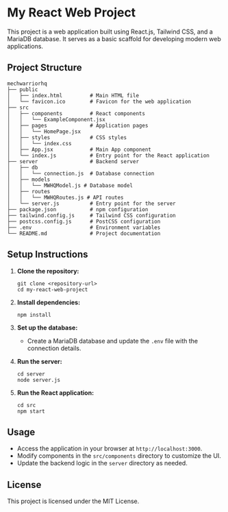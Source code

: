 # My React Web Project

This project is a web application built using React.js, Tailwind CSS, and a MariaDB database. It serves as a basic scaffold for developing modern web applications.

## Project Structure

```
mechwarriorhq
├── public
│   ├── index.html         # Main HTML file
│   └── favicon.ico        # Favicon for the web application
├── src
│   ├── components         # React components
│   │   └── ExampleComponent.jsx
│   ├── pages              # Application pages
│   │   └── HomePage.jsx
│   ├── styles             # CSS styles
│   │   └── index.css
│   ├── App.jsx            # Main App component
│   └── index.js           # Entry point for the React application
├── server                 # Backend server
│   ├── db
│   │   └── connection.js  # Database connection
│   ├── models
│   │   └── MWHQModel.js # Database model
│   ├── routes
│   │   └── MWHQRoutes.js # API routes
│   └── server.js          # Entry point for the server
├── package.json           # npm configuration
├── tailwind.config.js     # Tailwind CSS configuration
├── postcss.config.js      # PostCSS configuration
├── .env                   # Environment variables
└── README.md              # Project documentation
```

## Setup Instructions

1. **Clone the repository:**
   ```
   git clone <repository-url>
   cd my-react-web-project
   ```

2. **Install dependencies:**
   ```
   npm install
   ```

3. **Set up the database:**
   - Create a MariaDB database and update the `.env` file with the connection details.

4. **Run the server:**
   ```
   cd server
   node server.js
   ```

5. **Run the React application:**
   ```
   cd src
   npm start
   ```

## Usage

- Access the application in your browser at `http://localhost:3000`.
- Modify components in the `src/components` directory to customize the UI.
- Update the backend logic in the `server` directory as needed.

## License

This project is licensed under the MIT License.